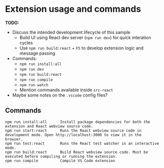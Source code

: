 # Extension usage and commands

**TODO:**

- Discuss the intended development lifecycle of this sample
  - Build UI using React dev server (`npm run dev`) for quick interation cycles
  - Use `npm run build:react` + `F5` to develop extension logic and message passing
- Commands:
  - `npm run install:all`
  - `npm run dev`
  - `npm run build:react`
  - `npm run compile`
  - `npm run watch`
  - Mention commands available inside `src-react`
- Maybe some notes on the `.vscode` config files?

## Commands

```
npm run install:all      Install package dependencies for both the extension and React webview source code.
npm run start:react      Runs the React webview source code in development mode. Open http://localhost:3000 to view it in the browser. 
npm run test:react       Runs the React test watcher in an interactive mode.
npm run build:react      Build React webview source code. Must be executed before compiling or running the extension.
npm run compile          Compile VS Code extension
```